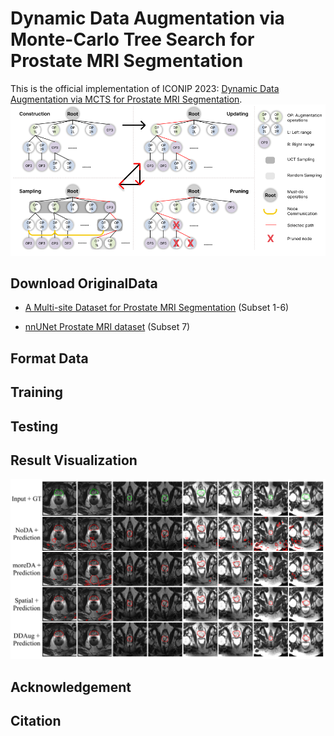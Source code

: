 # Dynamic Data Augmentation via Monte-Carlo Tree Search for Prostate MRI Segmentation

This is the official implementation of ICONIP 2023: [Dynamic Data Augmentation via MCTS for Prostate MRI Segmentation](https://arxiv.org/abs/2305.15777).
<img src="./img/MCTS.png">

## Download OriginalData 

- [A Multi-site Dataset for Prostate MRI Segmentation](https://liuquande.github.io/SAML/) (Subset 1-6)

- [nnUNet Prostate MRI dataset](https://github.com/MIC-DKFZ/nnUNet/tree/master) (Subset 7)

## Format Data 

<!-- create folder structure -->

<!-- Please follow [nnUNet folder structure](https://github.com/MIC-DKFZ/nnUNet/blob/master/documentation/dataset_format.md) to ensure your data is in the expected layout.  -->

<!-- export paths, nnUNet_raw_data_base, nnUNet_preprocessed, RESULTS_FOLDER-->

<!-- mention folder strucutre, and use nnUNet_plan_and_preprocess -t to do it -->

## Training 

<!-- for fold in 0 1 2 3 4; do CUDA_VISIBLE_DEVICES=1 nnUNet_train 3d_fullres nnUNetTrainerV2_MCTS Task072_Prostate_HK $fold --npz; done;  -->

## Testing 

<!-- nnunet/inference/summarize_val_folds.py -->

## Result Visualization

<img src="./img/visual.png">

<!-- 

result_folder = "/mnt/SSD_RAID/data/MedNAS/train_logs/nnUNet/3d_fullres"

for each_task in sorted(os.listdir(result_folder)):
    print("-" * 100)
    task_dir = f"{result_folder}/{each_task}"
    for each_model in sorted(os.listdir(task_dir)):
        model_dir = f"{task_dir}/{each_model}"

        table = pd.DataFrame()
        normal_exit = False
        for fold in range(5):
            each_fold = f"fold_{fold}"
            if not os.path.isfile(f"{model_dir}/{each_fold}/testing/result.csv"):
                continue
            fold_result = pd.read_csv(f"{model_dir}/{each_fold}/testing/result.csv", index_col=0).drop(
                index=["mean", "std"]
            )
            table = pd.concat([table, fold_result])
        else:
            normal_exit = True
            # normal exit
            mean_all = pd.DataFrame(
                data=[table.mean(axis=0).to_numpy()], columns=table.columns, index=["mean"]
            )
            std_all = pd.DataFrame(data=[table.std(axis=0).to_numpy()], columns=table.columns, index=["std"])
            table = pd.concat([table, mean_all, std_all])
            table.to_csv(f"{model_dir}/fold_summary.csv")
            print(f'out csv [{table.shape}] -> {each_task} {each_model.split("__")[0]}')
            print(mean_all.to_string())

        if not normal_exit:
            print(f'failed with -> {each_task} {each_model.split("__")[0]}')
        print("\n-----\n")

 -->

## Acknowledgement


## Citation

